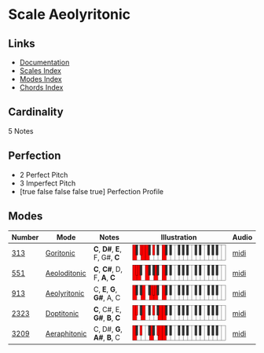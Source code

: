 # Scale Aeolyritonic

## Links

- [Documentation](README.md)
- [Scales Index](Scales.md)
- [Modes Index](Modes.md)
- [Chords Index](Chords.md)

## Cardinality

5 Notes

## Perfection

- 2 Perfect Pitch
- 3 Imperfect Pitch
- [true false false false true] Perfection Profile

## Modes

| Number | Mode | Notes | Illustration | Audio |
|--------|------|-------|--------------|-------|
| [313](https://ianring.com/musictheory/scales/313) | [Goritonic](ModeGoritonic.md) | **C**, **D#**, **E**, F, G#, **C** | ![CNaturalGoritonic](ModeCNaturalGoritonic.png) | [midi](https://github.com/edipermadi/music/blob/main/docs/ModeCNaturalGoritonic.mid?raw=true) | 
| [551](https://ianring.com/musictheory/scales/551) | [Aeoloditonic](ModeAeoloditonic.md) | **C**, **C#**, D, F, **A**, **C** | ![CNaturalAeoloditonic](ModeCNaturalAeoloditonic.png) | [midi](https://github.com/edipermadi/music/blob/main/docs/ModeCNaturalAeoloditonic.mid?raw=true) | 
| [913](https://ianring.com/musictheory/scales/913) | [Aeolyritonic](ModeAeolyritonic.md) | C, **E**, **G**, **G#**, A, C | ![CNaturalAeolyritonic](ModeCNaturalAeolyritonic.png) | [midi](https://github.com/edipermadi/music/blob/main/docs/ModeCNaturalAeolyritonic.mid?raw=true) | 
| [2323](https://ianring.com/musictheory/scales/2323) | [Doptitonic](ModeDoptitonic.md) | **C**, C#, E, **G#**, **B**, **C** | ![CNaturalDoptitonic](ModeCNaturalDoptitonic.png) | [midi](https://github.com/edipermadi/music/blob/main/docs/ModeCNaturalDoptitonic.mid?raw=true) | 
| [3209](https://ianring.com/musictheory/scales/3209) | [Aeraphitonic](ModeAeraphitonic.md) | C, D#, **G**, **A#**, **B**, C | ![CNaturalAeraphitonic](ModeCNaturalAeraphitonic.png) | [midi](https://github.com/edipermadi/music/blob/main/docs/ModeCNaturalAeraphitonic.mid?raw=true) | 
